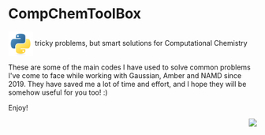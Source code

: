 # CompChemToolBox
<img align="center" height="50" width="50" src="https://raw.githubusercontent.com/devicons/devicon/master/icons/python/python-original.svg"> tricky problems, but smart solutions for Computational Chemistry 
  
These are some of the main codes I have used to solve common problems I've come to face while working with Gaussian, Amber and NAMD since 2019. They have saved me a lot of time and effort, and I hope they will be somehow useful for you too! :)  
  
Enjoy!  

<img align="right" src="https://user-images.githubusercontent.com/115626610/205353088-48e83b8a-03f1-4443-b2d2-406273d3522c.gif">

